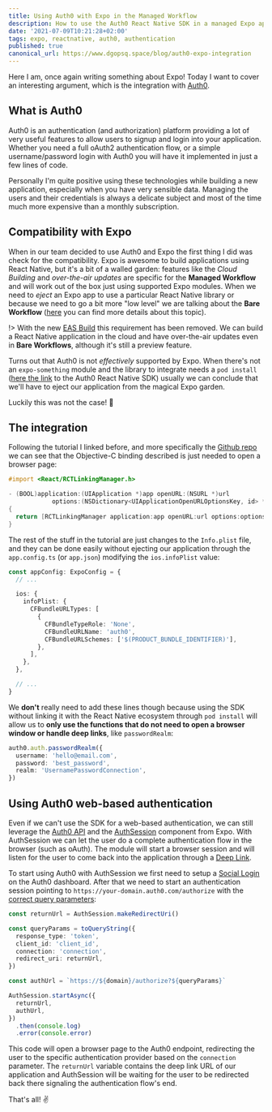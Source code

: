 ```yaml
---
title: Using Auth0 with Expo in the Managed Workflow
description: How to use the Auth0 React Native SDK in a managed Expo application without ejecting from the Expo ecosystem.
date: '2021-07-09T10:21:28+02:00'
tags: expo, reactnative, auth0, authentication
published: true
canonical_url: https://www.dgopsq.space/blog/auth0-expo-integration
---
```


Here I am, once again writing something about Expo! Today I want to cover an interesting argument, which is the integration with [Auth0](https://auth0.com/docs/connections/identity-providers-social).

## What is Auth0

Auth0 is an authentication (and authorization) platform providing a lot of very useful features to allow users to signup and login into your application. Whether you need a full oAuth2 authentication flow, or a simple username/password login with Auth0 you will have it implemented in just a few lines of code.

Personally I'm quite positive using these technologies while building a new application, especially when you have very sensible data. Managing the users and their credentials is always a delicate subject and most of the time much more expensive than a monthly subscription.

## Compatibility with Expo

When in our team decided to use Auth0 and Expo the first thing I did was check for the compatibility. Expo is awesome to build applications using React Native, but it's a bit of a walled garden: features like the _Cloud Building_ and _over-the-air updates_ are specific for the **Managed Workflow** and will work out of the box just using supported Expo modules. When we need to _eject_ an Expo app to use a particular React Native library or because we need to go a bit more "low level" we are talking about the **Bare Workflow** ([here](https://docs.expo.io/introduction/managed-vs-bare/) you can find more details about this topic).

!> With the new [EAS Build](https://docs.expo.io/build/introduction/) this requirement has been removed. We can build a React Native application in the cloud and have over-the-air updates even in **Bare Workflows**, although it's still a preview feature.

Turns out that Auth0 is not _effectively_ supported by Expo. When there's not an `expo-something` module and the library to integrate needs a `pod install` ([here the link](https://auth0.com/docs/quickstart/native/react-native/00-login) to the Auth0 React Native SDK) usually we can conclude that we'll have to eject our application from the magical Expo garden.

Luckily this was not the case! 🥳

## The integration

Following the tutorial I linked before, and more specifically the [Github repo](https://github.com/auth0/react-native-auth0#ios) we can see that the Objective-C binding described is just needed to open a browser page:

```objectivec
#import <React/RCTLinkingManager.h>

- (BOOL)application:(UIApplication *)app openURL:(NSURL *)url
            options:(NSDictionary<UIApplicationOpenURLOptionsKey, id> *)options
{
  return [RCTLinkingManager application:app openURL:url options:options];
}
```

The rest of the stuff in the tutorial are just changes to the `Info.plist` file, and they can be done easily without ejecting our application through the `app.config.ts` (or `app.json`) modifying the `ios.infoPlist` value:

```typescript
const appConfig: ExpoConfig = {
  // ...

  ios: {
    infoPlist: {
      CFBundleURLTypes: [
        {
          CFBundleTypeRole: 'None',
          CFBundleURLName: 'auth0',
          CFBundleURLSchemes: ['$(PRODUCT_BUNDLE_IDENTIFIER)'],
        },
      ],
    },
  },

  // ...
}
```

We **don't** really need to add these lines though because using the SDK without linking it with the React Native ecosystem through `pod install` will allow us to **only use the functions that do not need to open a browser window or handle deep links**, like `passwordRealm`:

```typescript
auth0.auth.passwordRealm({
  username: 'hello@email.com',
  password: 'best_password',
  realm: 'UsernamePasswordConnection',
})
```

## Using Auth0 web-based authentication

Even if we can't use the SDK for a web-based authentication, we can still leverage the [Auth0 API](https://auth0.com/docs/api) and the [AuthSession](https://docs.expo.io/versions/latest/sdk/auth-session/) component from Expo. With AuthSession we can let the user do a complete authentication flow in the browser (such as oAuth). The module will start a browser session and will listen for the user to come back into the application through a [Deep Link](https://docs.expo.io/guides/linking/).

To start using Auth0 with AuthSession we first need to setup a [Social Login](https://auth0.com/learn/social-login/) on the Auth0 dashboard. After that we need to start an authentication session pointing to `https://your-domain.auth0.com/authorize` with the [correct query parameters](https://auth0.com/docs/api/authentication#social):

```typescript
const returnUrl = AuthSession.makeRedirectUri()

const queryParams = toQueryString({
  response_type: 'token',
  client_id: 'client_id',
  connection: 'connection',
  redirect_uri: returnUrl,
})

const authUrl = `https://${domain}/authorize?${queryParams}`

AuthSession.startAsync({
  returnUrl,
  authUrl,
})
  .then(console.log)
  .error(console.error)
```

This code will open a browser page to the Auth0 endpoint, redirecting the user to the specific authentication provider based on the `connection` parameter. The `returnUrl` variable contains the deep link URL of our application and AuthSession will be waiting for the user to be redirected back there signaling the authentication flow's end.

That's all! ✌️
